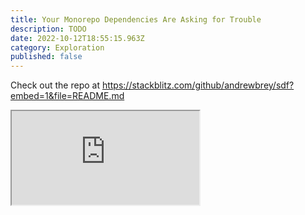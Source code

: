```yaml
---
title: Your Monorepo Dependencies Are Asking for Trouble
description: TODO
date: 2022-10-12T18:55:15.963Z
category: Exploration
published: false
---
```


<div class="md:hidden">
	<p>Check out the repo at <a href="https://stackblitz.com/github/andrewbrey/sdf?file=README.md" target="_blank">https://stackblitz.com/github/andrewbrey/sdf?embed=1&file=README.md</a> </p>
</div>
<iframe class="w-full hidden md:block" style="aspect-ratio: 16/9;" src="https://stackblitz.com/github/andrewbrey/sdf?embed=1&file=README.md"></iframe>
